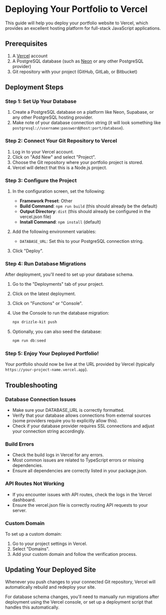 # Deploying Your Portfolio to Vercel

This guide will help you deploy your portfolio website to Vercel, which provides an excellent hosting platform for full-stack JavaScript applications.

## Prerequisites

1. A [Vercel](https://vercel.com) account
2. A PostgreSQL database (such as [Neon](https://neon.tech) or any other PostgreSQL provider)
3. Git repository with your project (GitHub, GitLab, or Bitbucket)

## Deployment Steps

### Step 1: Set Up Your Database

1. Create a PostgreSQL database on a platform like Neon, Supabase, or any other PostgreSQL hosting provider.
2. Make note of your database connection string (it will look something like `postgresql://username:password@host:port/database`).

### Step 2: Connect Your Git Repository to Vercel

1. Log in to your Vercel account.
2. Click on "Add New" and select "Project".
3. Choose the Git repository where your portfolio project is stored.
4. Vercel will detect that this is a Node.js project.

### Step 3: Configure the Project

1. In the configuration screen, set the following:
   - **Framework Preset**: Other
   - **Build Command**: `npm run build` (this should already be the default)
   - **Output Directory**: `dist` (this should already be configured in the vercel.json file)
   - **Install Command**: `npm install` (default)

2. Add the following environment variables:
   - `DATABASE_URL`: Set this to your PostgreSQL connection string.
   
3. Click "Deploy".

### Step 4: Run Database Migrations

After deployment, you'll need to set up your database schema.

1. Go to the "Deployments" tab of your project.
2. Click on the latest deployment.
3. Click on "Functions" or "Console".
4. Use the Console to run the database migration:
   ```bash
   npx drizzle-kit push
   ```
   
5. Optionally, you can also seed the database:
   ```bash
   npm run db:seed
   ```

### Step 5: Enjoy Your Deployed Portfolio!

Your portfolio should now be live at the URL provided by Vercel (typically `https://your-project-name.vercel.app`).

## Troubleshooting

### Database Connection Issues

- Make sure your DATABASE_URL is correctly formatted.
- Verify that your database allows connections from external sources (some providers require you to explicitly allow this).
- Check if your database provider requires SSL connections and adjust your connection string accordingly.

### Build Errors

- Check the build logs in Vercel for any errors.
- Most common issues are related to TypeScript errors or missing dependencies.
- Ensure all dependencies are correctly listed in your package.json.

### API Routes Not Working

- If you encounter issues with API routes, check the logs in the Vercel dashboard.
- Ensure the vercel.json file is correctly routing API requests to your server.

### Custom Domain

To set up a custom domain:

1. Go to your project settings in Vercel.
2. Select "Domains".
3. Add your custom domain and follow the verification process.

## Updating Your Deployed Site

Whenever you push changes to your connected Git repository, Vercel will automatically rebuild and redeploy your site.

For database schema changes, you'll need to manually run migrations after deployment using the Vercel console, or set up a deployment script that handles this automatically.
